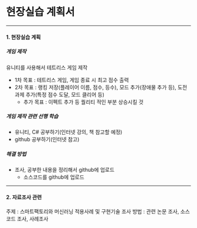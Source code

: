 # 현장실습 계획서

- - -

#### 1. 현장실습 계획

##### 게임 제작
 유니티를 사용해서 테트리스 게임 제작
 - 1차 목표 : 테트리스 게임, 게임 종료 시 최고 점수 출력
 - 2차 목표 : 랭킹 저장(플레이어 이름, 점수, 등수),
     모드 추가(장애물 추가 등),
           도전과제 추가(특정 점수 도달, 모드 클리어 등)
    - 추가 목표 : 이펙트 추가 등 퀄리티 적인 부분 상승시킬 것

##### 게임 제작 관련 선행 학습
 - 유니티, C# 공부하기(인터넷 강의, 책 참고할 예정)
 - github 공부하기(인터넷 참고)

##### 해결 방법
 - 조사, 공부한 내용을 정리해서 github에 업로드
    - 소스코드를 github에 업로드

_ _ _

#### 2. 자료조사 관련
 주제 : 스마트팩토리와 머신러닝 적용사례 및 구현기술
 조사 방법 : 관련 논문 조사, 소스코드 조사, 사례조사
